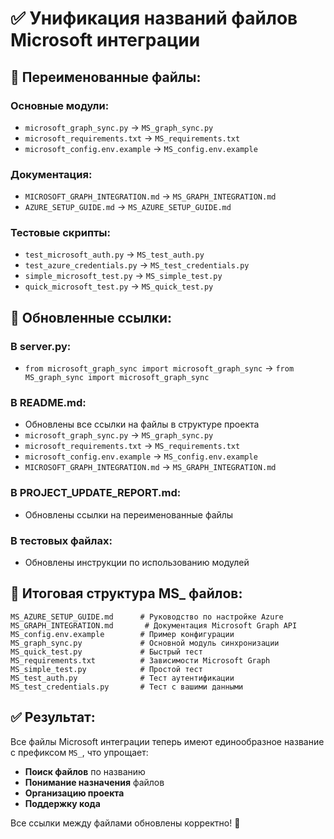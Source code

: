 # ✅ Унификация названий файлов Microsoft интеграции

## 🔄 Переименованные файлы:

### Основные модули:
- `microsoft_graph_sync.py` → `MS_graph_sync.py`
- `microsoft_requirements.txt` → `MS_requirements.txt`
- `microsoft_config.env.example` → `MS_config.env.example`

### Документация:
- `MICROSOFT_GRAPH_INTEGRATION.md` → `MS_GRAPH_INTEGRATION.md`
- `AZURE_SETUP_GUIDE.md` → `MS_AZURE_SETUP_GUIDE.md`

### Тестовые скрипты:
- `test_microsoft_auth.py` → `MS_test_auth.py`
- `test_azure_credentials.py` → `MS_test_credentials.py`
- `simple_microsoft_test.py` → `MS_simple_test.py`
- `quick_microsoft_test.py` → `MS_quick_test.py`

## 🔧 Обновленные ссылки:

### В server.py:
- `from microsoft_graph_sync import microsoft_graph_sync` → `from MS_graph_sync import microsoft_graph_sync`

### В README.md:
- Обновлены все ссылки на файлы в структуре проекта
- `microsoft_graph_sync.py` → `MS_graph_sync.py`
- `microsoft_requirements.txt` → `MS_requirements.txt`
- `microsoft_config.env.example` → `MS_config.env.example`
- `MICROSOFT_GRAPH_INTEGRATION.md` → `MS_GRAPH_INTEGRATION.md`

### В PROJECT_UPDATE_REPORT.md:
- Обновлены ссылки на переименованные файлы

### В тестовых файлах:
- Обновлены инструкции по использованию модулей

## 📁 Итоговая структура MS_ файлов:

```
MS_AZURE_SETUP_GUIDE.md      # Руководство по настройке Azure
MS_GRAPH_INTEGRATION.md       # Документация Microsoft Graph API
MS_config.env.example        # Пример конфигурации
MS_graph_sync.py             # Основной модуль синхронизации
MS_quick_test.py             # Быстрый тест
MS_requirements.txt          # Зависимости Microsoft Graph
MS_simple_test.py            # Простой тест
MS_test_auth.py              # Тест аутентификации
MS_test_credentials.py       # Тест с вашими данными
```

## ✅ Результат:

Все файлы Microsoft интеграции теперь имеют единообразное название с префиксом `MS_`, что упрощает:
- **Поиск файлов** по названию
- **Понимание назначения** файлов
- **Организацию проекта**
- **Поддержку кода**

Все ссылки между файлами обновлены корректно! 🎉

